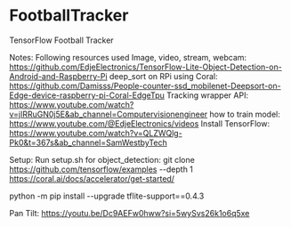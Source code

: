 # FootballTracker
TensorFlow Football Tracker

Notes:
Following resources used
Image, video, stream, webcam: https://github.com/EdjeElectronics/TensorFlow-Lite-Object-Detection-on-Android-and-Raspberry-Pi
deep_sort on RPi using Coral: https://github.com/Damisss/People-counter-ssd_mobilenet-Deepsort-on-Edge-device-raspberry-pi-Coral-EdgeTpu
Tracking wrapper API: https://www.youtube.com/watch?v=jIRRuGN0j5E&ab_channel=Computervisionengineer
how to train model: https://www.youtube.com/@EdjeElectronics/videos
Install TensorFlow: https://www.youtube.com/watch?v=QLZWQlg-Pk0&t=367s&ab_channel=SamWestbyTech

Setup:
Run setup.sh for object_detection: git clone https://github.com/tensorflow/examples --depth 1
https://coral.ai/docs/accelerator/get-started/

python -m pip install --upgrade tflite-support==0.4.3


Pan Tilt: https://youtu.be/Dc9AEFw0hww?si=5wySvs26k1o6q5xe
